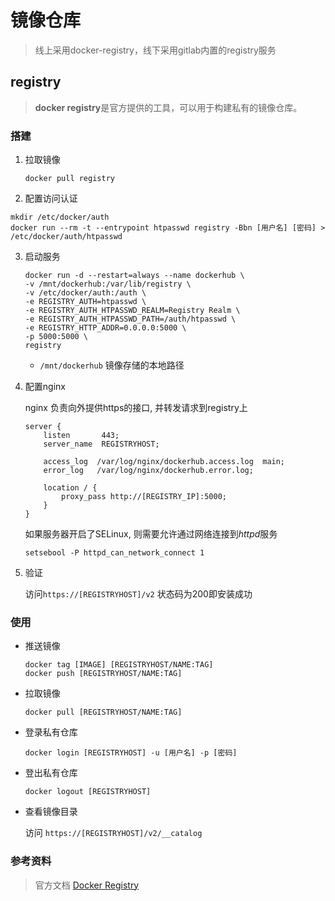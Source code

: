 # 镜像仓库

>  线上采用docker-registry，线下采用gitlab内置的registry服务

## registry

> **docker registry**是官方提供的工具，可以用于构建私有的镜像仓库。

### 搭建

1. 拉取镜像

   ```shell
   docker pull registry
   ```

2. 配置访问认证

  ```shell
  mkdir /etc/docker/auth
  docker run --rm -t --entrypoint htpasswd registry -Bbn [用户名] [密码] > /etc/docker/auth/htpasswd
  ```

3. 启动服务

   ```shell
   docker run -d --restart=always --name dockerhub \
   -v /mnt/dockerhub:/var/lib/registry \
   -v /etc/docker/auth:/auth \
   -e REGISTRY_AUTH=htpasswd \
   -e REGISTRY_AUTH_HTPASSWD_REALM=Registry Realm \
   -e REGISTRY_AUTH_HTPASSWD_PATH=/auth/htpasswd \
   -e REGISTRY_HTTP_ADDR=0.0.0.0:5000 \
   -p 5000:5000 \
   registry
   ```

   - `/mnt/dockerhub`  镜像存储的本地路径

4. 配置nginx

   nginx 负责向外提供https的接口, 并转发请求到registry上

   ```nginx
   server {
       listen       443;
       server_name  REGISTRYHOST;

       access_log  /var/log/nginx/dockerhub.access.log  main;
       error_log   /var/log/nginx/dockerhub.error.log;

       location / {
           proxy_pass http://[REGISTRY_IP]:5000;
       }
   }
   ```

   如果服务器开启了SELinux, 则需要允许通过网络连接到*httpd*服务

   ```shell
   setsebool -P httpd_can_network_connect 1
   ```

5. 验证

   访问`https://[REGISTRYHOST]/v2`  状态码为200即安装成功

### 使用

- 推送镜像

  ```shell
  docker tag [IMAGE] [REGISTRYHOST/NAME:TAG]
  docker push [REGISTRYHOST/NAME:TAG]
  ```

- 拉取镜像

  ```shell
  docker pull [REGISTRYHOST/NAME:TAG]
  ```

- 登录私有仓库

  ```shell
  docker login [REGISTRYHOST] -u [用户名] -p [密码]
  ```

- 登出私有仓库

  ```shell
  docker logout [REGISTRYHOST]
  ```

- 查看镜像目录

  访问 `https://[REGISTRYHOST]/v2/__catalog`

### 参考资料

> 官方文档 [Docker Registry](https://docs.docker.com/registry/)